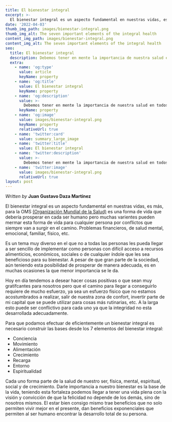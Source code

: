 ```yaml
---
title: El bienestar integral
excerpt: >-
  El bienestar integral es un aspecto fundamental en nuestras vidas, es más, para la OMS [(Organización Mundial de la Salud)](https://www.who.int/es) es una forma de vida que debería prosperar en cada ser humano pero muchas varientes pueden mermar esta forma de vida para cualquier persona por conflictos que siempre van a surgir en el camino. Problemas financieros, de salud mental, emocional, familiar, físico, etc.
date: '2022-04-03'
thumb_img_path: images/bienestar-integral.png
thumb_img_alt: The seven important elements of the integral health
content_img_path: images/bienestar-integral.png
content_img_alt: The seven important elements of the integral health
seo:
  title: El bienestar integral
  description: Debemos tener en mente la importancia de nuestra salud en todos los aspectos para el desarrollo completo de nuestra persona.
  extra:
    - name: 'og:type'
      value: article
      keyName: property
    - name: 'og:title'
      value: El bienestar integral
      keyName: property
    - name: 'og:description'
      value: >-
        Debemos tener en mente la importancia de nuestra salud en todos los aspectos para el desarrollo completo de nuestra persona.
      keyName: property
    - name: 'og:image'
      value: images/bienestar-integral.png
      keyName: property
      relativeUrl: true
    - name: 'twitter:card'
      value: summary_large_image
    - name: 'twitter:title'
      value: El bienestar integral
    - name: 'twitter:description'
      value: >-
        Debemos tener en mente la importancia de nuestra salud en todos los aspectos para el desarrollo completo de nuestra persona.
    - name: 'twitter:image'
      value: images/bienestar-integral.png
      relativeUrl: true
layout: post
---
```


*Written by* **Juan Gustavo Daza Martínez**

El bienestar integral es un aspecto fundamental en nuestras vidas, es más, para la OMS [(Organización Mundial de la Salud)](https://www.who.int/es) es una forma de vida que debería prosperar en cada ser humano pero muchas varientes pueden mermar esta forma de vida para cualquier persona por conflictos que siempre van a surgir en el camino. Problemas financieros, de salud mental, emocional, familiar, físico, etc.

Es un tema muy diverso en el que no a todas las personas les pueda llegar a ser sencillo de implementar como personas con difícil acceso a recursos alimenticios, económicos, sociales o de cualquier índole que les sea beneficioso para su bienestar. A pesar de que gran parte de la sociedad, aún teniendo esta posibilidad de prosperar de manera adecuada, es en muchas ocasiones la que menor importancia se le da. 

Hoy en día tendemos a desear hacer cosas positivas o que sean muy gratifcantes para nosotros pero que el camino para llegar a conseguirlo requiere de mucho esfuerzo, ya sea un esfuerzo físico que no estamos acostumbrados a realizar, salir de nuestra zona de confort, invertir parte de mi capital que se puede utilizar para cosas más rutinarias, etc. A la larga esto puede ser conflictivo para cada uno ya que la integridad no esta desarrollada adecuadamente.

Para que podamos efectuar de eficientemente un bienestar integral es necesario construir las bases desde los 7 elementos del bienestar integral:

* Conciencia
* Movimiento
* Alimentación
* Crecimiento
* Recarga
* Entorno
* Espiritualidad

Cada uno forma parte de la salud de nuestro ser, física, mental, espiritual, social y de crecimiento. Darle importancia a nuestro bienestar es la base de la vida, teniendo esta fortaleza podemos llegar a tener una vida plena con la visión y convicción de que la felicidad no depende de los demás, sino de nosotros mismos. El estar bien consigo mismo trae beneficios que no solo permiten vivir mejor en el presente, dan beneficios exponenciales que permiten al ser humano encontrar la desarrollo total de su persona.